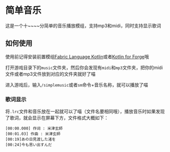# 简单音乐
这是一个十~~~~分简单的音乐播放模组，支持mp3和midi，同时支持显示歌词

## 如何使用
使用前记得安装前置模组[Fabric Language Kotlin](https://modrinth.com/mod/fabric-language-kotlin)或者[Kotlin for Forge](https://modrinth.com/mod/kotlin-for-forge)哦

打开游戏目录下的`music`文件夹，然后你会发现有`midi`和`mp3`文件夹，把你的midi文件或者mp3文件放到对应的文件夹就好了喵

进入游戏后，输入`/simplemusic`或者`sm`命令+音乐名称，就可以播放了喵

### 歌词显示
将`.lrc`文件和音乐放在一起就可以了喵（文件名要相同哦），播放音乐时如果发现了歌词，就会显示在屏幕下方，文件格式大概如下：
```lrc
[00:00.000] 作词 : 米津玄師
[00:01.03] 作曲 : 米津玄師
[00:19]あの日見渡した渚を
[00:24]今も思い出すんだ
```